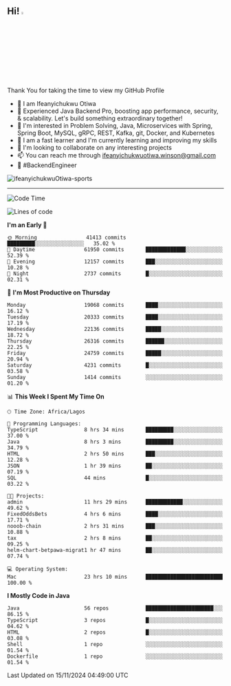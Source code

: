 <!-- BLOG-POST-LIST:START --><!-- BLOG-POST-LIST:END -->

## Hi! <img src="https://media.giphy.com/media/hvRJCLFzcasrR4ia7z/giphy.gif" width="4%"> 

Thank You for taking the time to view my GitHub Profile

- 👋 I am Ifeanyichukwu Otiwa
- 🚀 Experienced Java Backend Pro, boosting app performance, security, & scalability. Let's build something extraordinary together!
- 👀 I'm interested in Problem Solving, Java, Microservices with Spring, Spring Boot, MySQL, gRPC, REST, Kafka, git, Docker, and Kubernetes
- 🌱 I am a fast learner and I'm currently learning and improving my skills
- 💞️ I'm looking to collaborate on any interesting projects
- 📫 You can reach me through ifeanyichukwuotiwa.winson@gmail.com
- 🚀 #BackendEngineer

<p align="left" marginTop="10px"> <img src="https://komarev.com/ghpvc/?username=ifeanyichukwuOtiwa-sports&label=Profile%20views&color=0e75b6&style=for-the-badge" alt="ifeanyichukwuOtiwa-sports" /> </p>

***

<!--START_SECTION:waka-->
![Code Time](http://img.shields.io/badge/Code%20Time-3%2C134%20hrs%206%20mins-blue)

![Lines of code](https://img.shields.io/badge/From%20Hello%20World%20I%27ve%20Written-29.6%20million%20lines%20of%20code-blue)

**I'm an Early 🐤** 

```text
🌞 Morning                41413 commits       █████████░░░░░░░░░░░░░░░░   35.02 % 
🌆 Daytime                61950 commits       █████████████░░░░░░░░░░░░   52.39 % 
🌃 Evening                12157 commits       ███░░░░░░░░░░░░░░░░░░░░░░   10.28 % 
🌙 Night                  2737 commits        █░░░░░░░░░░░░░░░░░░░░░░░░   02.31 % 
```
📅 **I'm Most Productive on Thursday** 

```text
Monday                   19068 commits       ████░░░░░░░░░░░░░░░░░░░░░   16.12 % 
Tuesday                  20333 commits       ████░░░░░░░░░░░░░░░░░░░░░   17.19 % 
Wednesday                22136 commits       █████░░░░░░░░░░░░░░░░░░░░   18.72 % 
Thursday                 26316 commits       ██████░░░░░░░░░░░░░░░░░░░   22.25 % 
Friday                   24759 commits       █████░░░░░░░░░░░░░░░░░░░░   20.94 % 
Saturday                 4231 commits        █░░░░░░░░░░░░░░░░░░░░░░░░   03.58 % 
Sunday                   1414 commits        ░░░░░░░░░░░░░░░░░░░░░░░░░   01.20 % 
```


📊 **This Week I Spent My Time On** 

```text
🕑︎ Time Zone: Africa/Lagos

💬 Programming Languages: 
TypeScript               8 hrs 34 mins       █████████░░░░░░░░░░░░░░░░   37.00 % 
Java                     8 hrs 3 mins        █████████░░░░░░░░░░░░░░░░   34.79 % 
HTML                     2 hrs 50 mins       ███░░░░░░░░░░░░░░░░░░░░░░   12.28 % 
JSON                     1 hr 39 mins        ██░░░░░░░░░░░░░░░░░░░░░░░   07.19 % 
SQL                      44 mins             █░░░░░░░░░░░░░░░░░░░░░░░░   03.22 % 

🐱‍💻 Projects: 
admin                    11 hrs 29 mins      ████████████░░░░░░░░░░░░░   49.62 % 
FixedOddsBets            4 hrs 6 mins        ████░░░░░░░░░░░░░░░░░░░░░   17.71 % 
nooob-chain              2 hrs 31 mins       ███░░░░░░░░░░░░░░░░░░░░░░   10.88 % 
tax                      2 hrs 8 mins        ██░░░░░░░░░░░░░░░░░░░░░░░   09.25 % 
helm-chart-betpawa-migrat1 hr 47 mins        ██░░░░░░░░░░░░░░░░░░░░░░░   07.74 % 

💻 Operating System: 
Mac                      23 hrs 10 mins      █████████████████████████   100.00 % 
```

**I Mostly Code in Java** 

```text
Java                     56 repos            ██████████████████████░░░   86.15 % 
TypeScript               3 repos             █░░░░░░░░░░░░░░░░░░░░░░░░   04.62 % 
HTML                     2 repos             █░░░░░░░░░░░░░░░░░░░░░░░░   03.08 % 
Shell                    1 repo              ░░░░░░░░░░░░░░░░░░░░░░░░░   01.54 % 
Dockerfile               1 repo              ░░░░░░░░░░░░░░░░░░░░░░░░░   01.54 % 
```




 Last Updated on 15/11/2024 04:49:00 UTC
<!--END_SECTION:waka-->

<!--
<p align="center">
![trophy](https://github-profile-trophy.vercel.app/?username=ifeanyichukwuOtiwa-sports&theme=onedark) (https://github.com/ryo-ma/github-profile-trophy)
</p>
-->

<!---
ifeanyi-otiwa/ifeanyi-otiwa is a ✨ special ✨ repository because its `README.md` (this file) appears on your GitHub profile.
You can click the Preview link to take a look at your changes.
--->
